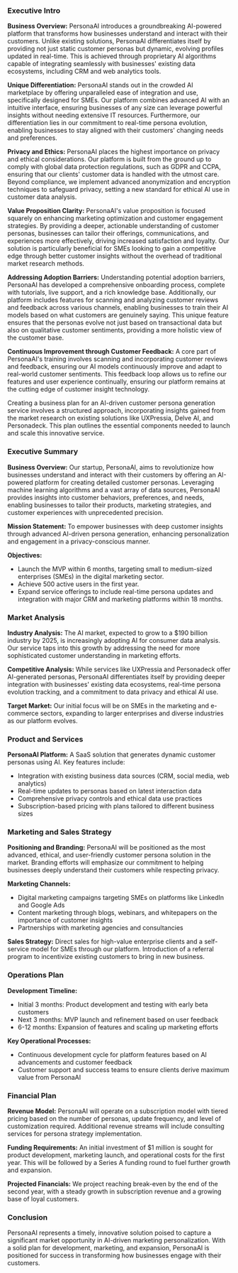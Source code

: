### Executive Intro 

**Business Overview:**
PersonaAI introduces a groundbreaking AI-powered platform that transforms how businesses understand and interact with their customers. Unlike existing solutions, PersonaAI differentiates itself by providing not just static customer personas but dynamic, evolving profiles updated in real-time. This is achieved through proprietary AI algorithms capable of integrating seamlessly with businesses' existing data ecosystems, including CRM and web analytics tools.

**Unique Differentiation:**
PersonaAI stands out in the crowded AI marketplace by offering unparalleled ease of integration and use, specifically designed for SMEs. Our platform combines advanced AI with an intuitive interface, ensuring businesses of any size can leverage powerful insights without needing extensive IT resources. Furthermore, our differentiation lies in our commitment to real-time persona evolution, enabling businesses to stay aligned with their customers' changing needs and preferences.

**Privacy and Ethics:**
PersonaAI places the highest importance on privacy and ethical considerations. Our platform is built from the ground up to comply with global data protection regulations, such as GDPR and CCPA, ensuring that our clients' customer data is handled with the utmost care. Beyond compliance, we implement advanced anonymization and encryption techniques to safeguard privacy, setting a new standard for ethical AI use in customer data analysis.

**Value Proposition Clarity:**
PersonaAI's value proposition is focused squarely on enhancing marketing optimization and customer engagement strategies. By providing a deeper, actionable understanding of customer personas, businesses can tailor their offerings, communications, and experiences more effectively, driving increased satisfaction and loyalty. Our solution is particularly beneficial for SMEs looking to gain a competitive edge through better customer insights without the overhead of traditional market research methods.

**Addressing Adoption Barriers:**
Understanding potential adoption barriers, PersonaAI has developed a comprehensive onboarding process, complete with tutorials, live support, and a rich knowledge base. Additionally, our platform includes features for scanning and analyzing customer reviews and feedback across various channels, enabling businesses to train their AI models based on what customers are genuinely saying. This unique feature ensures that the personas evolve not just based on transactional data but also on qualitative customer sentiments, providing a more holistic view of the customer base.

**Continuous Improvement through Customer Feedback:**
A core part of PersonaAI's training involves scanning and incorporating customer reviews and feedback, ensuring our AI models continuously improve and adapt to real-world customer sentiments. This feedback loop allows us to refine our features and user experience continually, ensuring our platform remains at the cutting edge of customer insight technology.

Creating a business plan for an AI-driven customer persona generation service involves a structured approach, incorporating insights gained from the market research on existing solutions like UXPressia, Delve AI, and Personadeck. This plan outlines the essential components needed to launch and scale this innovative service.

### Executive Summary

**Business Overview:** Our startup, PersonaAI, aims to revolutionize how businesses understand and interact with their customers by offering an AI-powered platform for creating detailed customer personas. Leveraging machine learning algorithms and a vast array of data sources, PersonaAI provides insights into customer behaviors, preferences, and needs, enabling businesses to tailor their products, marketing strategies, and customer experiences with unprecedented precision.

**Mission Statement:** To empower businesses with deep customer insights through advanced AI-driven persona generation, enhancing personalization and engagement in a privacy-conscious manner.

**Objectives:**
- Launch the MVP within 6 months, targeting small to medium-sized enterprises (SMEs) in the digital marketing sector.
- Achieve 500 active users in the first year.
- Expand service offerings to include real-time persona updates and integration with major CRM and marketing platforms within 18 months.

### Market Analysis

**Industry Analysis:** The AI market, expected to grow to a $190 billion industry by 2025, is increasingly adopting AI for consumer data analysis. Our service taps into this growth by addressing the need for more sophisticated customer understanding in marketing efforts.

**Competitive Analysis:** While services like UXPressia and Personadeck offer AI-generated personas, PersonaAI differentiates itself by providing deeper integration with businesses' existing data ecosystems, real-time persona evolution tracking, and a commitment to data privacy and ethical AI use.

**Target Market:** Our initial focus will be on SMEs in the marketing and e-commerce sectors, expanding to larger enterprises and diverse industries as our platform evolves.

### Product and Services

**PersonaAI Platform:** A SaaS solution that generates dynamic customer personas using AI. Key features include:
- Integration with existing business data sources (CRM, social media, web analytics)
- Real-time updates to personas based on latest interaction data
- Comprehensive privacy controls and ethical data use practices
- Subscription-based pricing with plans tailored to different business sizes

### Marketing and Sales Strategy

**Positioning and Branding:** PersonaAI will be positioned as the most advanced, ethical, and user-friendly customer persona solution in the market. Branding efforts will emphasize our commitment to helping businesses deeply understand their customers while respecting privacy.

**Marketing Channels:**
- Digital marketing campaigns targeting SMEs on platforms like LinkedIn and Google Ads
- Content marketing through blogs, webinars, and whitepapers on the importance of customer insights
- Partnerships with marketing agencies and consultancies

**Sales Strategy:** Direct sales for high-value enterprise clients and a self-service model for SMEs through our platform. Introduction of a referral program to incentivize existing customers to bring in new business.

### Operations Plan

**Development Timeline:**
- Initial 3 months: Product development and testing with early beta customers
- Next 3 months: MVP launch and refinement based on user feedback
- 6-12 months: Expansion of features and scaling up marketing efforts

**Key Operational Processes:**
- Continuous development cycle for platform features based on AI advancements and customer feedback
- Customer support and success teams to ensure clients derive maximum value from PersonaAI

### Financial Plan

**Revenue Model:** PersonaAI will operate on a subscription model with tiered pricing based on the number of personas, update frequency, and level of customization required. Additional revenue streams will include consulting services for persona strategy implementation.

**Funding Requirements:** An initial investment of $1 million is sought for product development, marketing launch, and operational costs for the first year. This will be followed by a Series A funding round to fuel further growth and expansion.

**Projected Financials:** We project reaching break-even by the end of the second year, with a steady growth in subscription revenue and a growing base of loyal customers.

### Conclusion

PersonaAI represents a timely, innovative solution poised to capture a significant market opportunity in AI-driven marketing personalization. With a solid plan for development, marketing, and expansion, PersonaAI is positioned for success in transforming how businesses engage with their customers.
